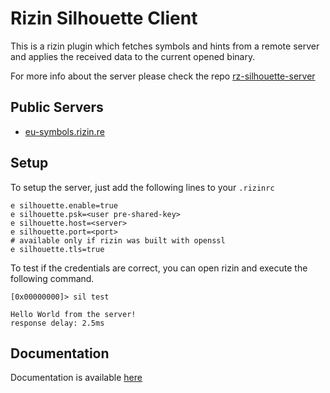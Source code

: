 # Rizin Silhouette Client

This is a rizin plugin which fetches symbols and hints from a remote server and applies the received data to the current opened binary.

For more info about the server please check the repo [rz-silhouette-server](https://github.com/rizinorg/rz-silhouette-server)

## Public Servers

- [eu-symbols.rizin.re](https://eu-symbols.rizin.re)

## Setup

To setup the server, just add the following lines to your `.rizinrc`

```
e silhouette.enable=true
e silhouette.psk=<user pre-shared-key>
e silhouette.host=<server>
e silhouette.port=<port>
# available only if rizin was built with openssl
e silhouette.tls=true
```

To test if the credentials are correct, you can open rizin and execute the following command.
```
[0x00000000]> sil test

Hello World from the server!
response delay: 2.5ms
```

## Documentation

Documentation is available [here](https://github.com/rizinorg/rz-silhouette/tree/main/docs)